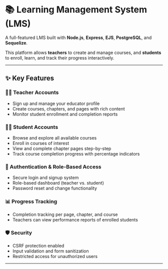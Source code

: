 # 📚 Learning Management System (LMS)

A full-featured LMS built with **Node.js**, **Express**, **EJS**, **PostgreSQL**, and **Sequelize**.

This platform allows **teachers** to create and manage courses, and **students** to enroll, learn, and track their progress interactively.

---

## ✨ Key Features

### 👨‍🏫 Teacher Accounts
- Sign up and manage your educator profile
- Create courses, chapters, and pages with rich content
- Monitor student enrollment and completion reports

### 👩‍🎓 Student Accounts
- Browse and explore all available courses
- Enroll in courses of interest
- View and complete chapter pages step-by-step
- Track course completion progress with percentage indicators

### 🔐 Authentication & Role-Based Access
- Secure login and signup system
- Role-based dashboard (teacher vs. student)
- Password reset and change functionality

### 📊 Progress Tracking
- Completion tracking per page, chapter, and course
- Teachers can view performance reports of enrolled students

### 🛡️ Security
- CSRF protection enabled
- Input validation and form sanitization
- Restricted access for unauthorized users

---

